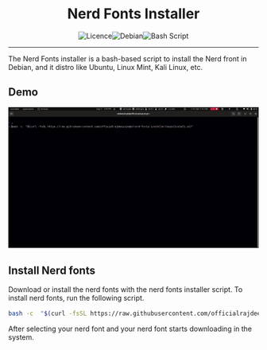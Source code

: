 <h1 style="text-align: center;">Nerd Fonts Installer</h1>

<div style="display:flex;justify-content:center">

 <img src="https://img.shields.io/github/license/Ileriayo/markdown-badges?style=for-the-badge" alt="Licence" /> 
 <img src="https://img.shields.io/badge/Debian-D70A53?style=for-the-badge&logo=debian&logoColor=white" alt="Debian" /> 
 <img src="https://img.shields.io/badge/bash_script-%23121011.svg?style=for-the-badge&logo=gnu-bash&logoColor=white" alt="Bash Script" />

</div>

---

The Nerd Fonts installer is a bash-based script to install the Nerd front in Debian, and it distro like Ubuntu, Linux Mint, Kali Linux, etc.

## Demo
![DEMO](/media/install-nerd-font.gif "install nerd font")

## Install Nerd fonts
Download or install the nerd fonts with the nerd fonts installer script. To install nerd fonts, run the following script.

```bash
bash -c  "$(curl -fsSL https://raw.githubusercontent.com/officialrajdeepsingh/nerd-fonts-installer/main/install.sh)"
```
After selecting your nerd font and your nerd font starts downloading in the system.
